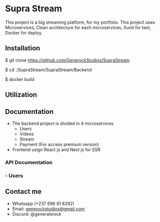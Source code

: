 # Supra Stream

This project is a big streaming platform, for my portfolio. This project uses Microservices, Clean architecture for each microservices, Xunit for test, Docker for deploy.

## Installation

$ git clone https://github.com/GenerockStudios/SupraStream

$ cd ./SupraStream/SupraStream/Backend

$ docker build

## Utilization

## Documentation
- The backend project is divided in 4 microservices
    - Users
    - Videos
    - Stream
    - Payment (For access premium version)
- Frontend usign React js and Next js for SSR

### API Documentation
### - Users



## Contact me

- Whatsapp (+237 696 81 8282)
- Email: generockstudios@gmail.com
- Discord: @generalerock